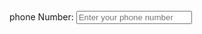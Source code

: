 <!DOCTYPE html>
<html lang="en">
    <y>
        <br>
        <div>
            <label for ="phone"> phone Number:</label>
            <input type="'tel" id="'phone" name ="phone"
            placeholder="Enter your phone number" pattern="[0-9]{10}"
            inputmode="numeric" required aria-required="true"
            aria-describedly="phone-error"
            onkeypress="restrictA1phabets(event)">
            <span id=""phone-error" role="alert"
            style="display
        </div>
    </y>
<head>
    <meta charset="UTF-8">
    <meta name="viewport" content="width=device-width, initial-scale=1.0">
    <title>Document</title>
</head>
<body>
    
</body>
</html>
